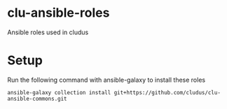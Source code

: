 # clu-ansible-roles
Ansible roles used in cludus

# Setup

Run the following command with ansible-galaxy to install these roles

    ansible-galaxy collection install git+https://github.com/cludus/clu-ansible-commons.git
